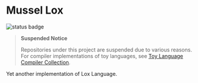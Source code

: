 # Mussel Lox

![status badge](https://img.shields.io/badge/status-suspended-red)

> **Suspended Notice**
>
> Repositories under this project are suspended due to various reasons. For compiler implementations of toy languages, see [Toy Language Compiler Collection](https://github.com/toylangcc).

Yet another implementation of Lox Language.
